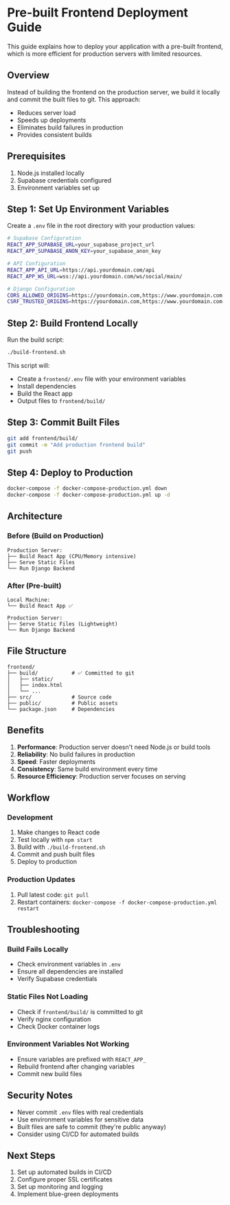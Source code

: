# Pre-built Frontend Deployment Guide

This guide explains how to deploy your application with a pre-built frontend, which is more efficient for production servers with limited resources.

## Overview

Instead of building the frontend on the production server, we build it locally and commit the built files to git. This approach:
- Reduces server load
- Speeds up deployments
- Eliminates build failures in production
- Provides consistent builds

## Prerequisites

1. Node.js installed locally
2. Supabase credentials configured
3. Environment variables set up

## Step 1: Set Up Environment Variables

Create a `.env` file in the root directory with your production values:

```bash
# Supabase Configuration
REACT_APP_SUPABASE_URL=your_supabase_project_url
REACT_APP_SUPABASE_ANON_KEY=your_supabase_anon_key

# API Configuration
REACT_APP_API_URL=https://api.yourdomain.com/api
REACT_APP_WS_URL=wss://api.yourdomain.com/ws/social/main/

# Django Configuration
CORS_ALLOWED_ORIGINS=https://yourdomain.com,https://www.yourdomain.com
CSRF_TRUSTED_ORIGINS=https://yourdomain.com,https://www.yourdomain.com
```

## Step 2: Build Frontend Locally

Run the build script:

```bash
./build-frontend.sh
```

This script will:
- Create a `frontend/.env` file with your environment variables
- Install dependencies
- Build the React app
- Output files to `frontend/build/`

## Step 3: Commit Built Files

```bash
git add frontend/build/
git commit -m "Add production frontend build"
git push
```

## Step 4: Deploy to Production

```bash
docker-compose -f docker-compose-production.yml down
docker-compose -f docker-compose-production.yml up -d
```

## Architecture

### Before (Build on Production)
```
Production Server:
├── Build React App (CPU/Memory intensive)
├── Serve Static Files
└── Run Django Backend
```

### After (Pre-built)
```
Local Machine:
└── Build React App ✅

Production Server:
├── Serve Static Files (Lightweight)
└── Run Django Backend
```

## File Structure

```
frontend/
├── build/           # ✅ Committed to git
│   ├── static/
│   ├── index.html
│   └── ...
├── src/             # Source code
├── public/          # Public assets
└── package.json     # Dependencies
```

## Benefits

1. **Performance**: Production server doesn't need Node.js or build tools
2. **Reliability**: No build failures in production
3. **Speed**: Faster deployments
4. **Consistency**: Same build environment every time
5. **Resource Efficiency**: Production server focuses on serving

## Workflow

### Development
1. Make changes to React code
2. Test locally with `npm start`
3. Build with `./build-frontend.sh`
4. Commit and push built files
5. Deploy to production

### Production Updates
1. Pull latest code: `git pull`
2. Restart containers: `docker-compose -f docker-compose-production.yml restart`

## Troubleshooting

### Build Fails Locally
- Check environment variables in `.env`
- Ensure all dependencies are installed
- Verify Supabase credentials

### Static Files Not Loading
- Check if `frontend/build/` is committed to git
- Verify nginx configuration
- Check Docker container logs

### Environment Variables Not Working
- Ensure variables are prefixed with `REACT_APP_`
- Rebuild frontend after changing variables
- Commit new build files

## Security Notes

- Never commit `.env` files with real credentials
- Use environment variables for sensitive data
- Built files are safe to commit (they're public anyway)
- Consider using CI/CD for automated builds

## Next Steps

1. Set up automated builds in CI/CD
2. Configure proper SSL certificates
3. Set up monitoring and logging
4. Implement blue-green deployments

